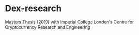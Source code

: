 # Dex-research
Masters Thesis (2019) with Imperial College London's Centre for Cryptocurrency Research and Engineering 
